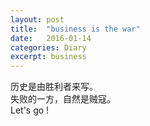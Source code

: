 ```yaml
---
layout: post
title:  "business is the war"
date:   2016-01-14
categories: Diary
excerpt: business
---
```

历史是由胜利者来写。
<br>
失败的一方，自然是贼寇。
<br>
Let's go !

